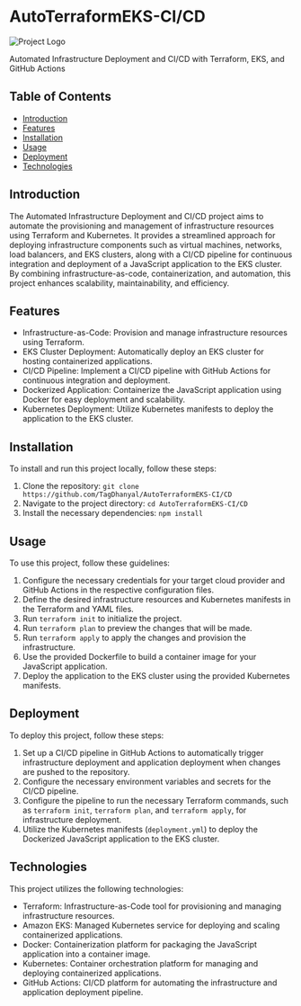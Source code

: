 # AutoTerraformEKS-CI/CD

![Project Logo](images/arch.png)

Automated Infrastructure Deployment and CI/CD with Terraform, EKS, and GitHub Actions

## Table of Contents

- [Introduction](#introduction)
- [Features](#features)
- [Installation](#installation)
- [Usage](#usage)
- [Deployment](#deployment)
- [Technologies](#technologies)

## Introduction

The Automated Infrastructure Deployment and CI/CD project aims to automate the provisioning and management of infrastructure resources using Terraform and Kubernetes. It provides a streamlined approach for deploying infrastructure components such as virtual machines, networks, load balancers, and EKS clusters, along with a CI/CD pipeline for continuous integration and deployment of a JavaScript application to the EKS cluster. By combining infrastructure-as-code, containerization, and automation, this project enhances scalability, maintainability, and efficiency.

## Features

- Infrastructure-as-Code: Provision and manage infrastructure resources using Terraform.
- EKS Cluster Deployment: Automatically deploy an EKS cluster for hosting containerized applications.
- CI/CD Pipeline: Implement a CI/CD pipeline with GitHub Actions for continuous integration and deployment.
- Dockerized Application: Containerize the JavaScript application using Docker for easy deployment and scalability.
- Kubernetes Deployment: Utilize Kubernetes manifests to deploy the application to the EKS cluster.

## Installation

To install and run this project locally, follow these steps:

1. Clone the repository: `git clone https://github.com/TagDhanyal/AutoTerraformEKS-CI/CD`
2. Navigate to the project directory: `cd AutoTerraformEKS-CI/CD`
3. Install the necessary dependencies: `npm install`

## Usage

To use this project, follow these guidelines:

1. Configure the necessary credentials for your target cloud provider and GitHub Actions in the respective configuration files.
2. Define the desired infrastructure resources and Kubernetes manifests in the Terraform and YAML files.
3. Run `terraform init` to initialize the project.
4. Run `terraform plan` to preview the changes that will be made.
5. Run `terraform apply` to apply the changes and provision the infrastructure.
6. Use the provided Dockerfile to build a container image for your JavaScript application.
7. Deploy the application to the EKS cluster using the provided Kubernetes manifests.

## Deployment

To deploy this project, follow these steps:

1. Set up a CI/CD pipeline in GitHub Actions to automatically trigger infrastructure deployment and application deployment when changes are pushed to the repository.
2. Configure the necessary environment variables and secrets for the CI/CD pipeline.
3. Configure the pipeline to run the necessary Terraform commands, such as `terraform init`, `terraform plan`, and `terraform apply`, for infrastructure deployment.
4. Utilize the Kubernetes manifests (`deployment.yml`) to deploy the Dockerized JavaScript application to the EKS cluster.

## Technologies

This project utilizes the following technologies:

- Terraform: Infrastructure-as-Code tool for provisioning and managing infrastructure resources.
- Amazon EKS: Managed Kubernetes service for deploying and scaling containerized applications.
- Docker: Containerization platform for packaging the JavaScript application into a container image.
- Kubernetes: Container orchestration platform for managing and deploying containerized applications.
- GitHub Actions: CI/CD platform for automating the infrastructure and application deployment pipeline.

